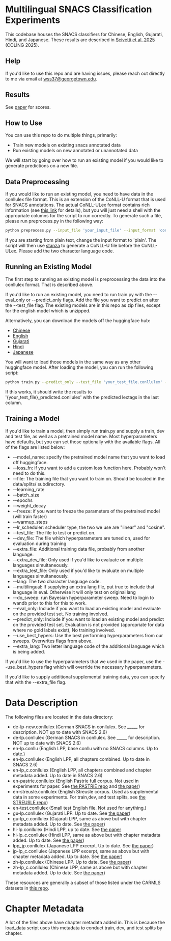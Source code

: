 # Multilingual SNACS Classification Experiments

This codebase houses the SNACS classifiers for Chinese, English, Gujarati, Hindi, and Japanese. These results are described in [Scivetti et al. 2025](https://aclanthology.org/2025.coling-main.247/) (COLING 2025).

## Help

If you'd like to use this repo and are having issues, please reach out directly to me via email at wss37@georgetown.edu.

## Results

See [paper](https://aclanthology.org/2025.coling-main.247/) for scores.

## How to Use

You can use this repo to do multiple things, primarily:
 - Train new models on existing snacs annotated data
 - Run existing models on new annotated or unannotated data

We will start by going over how to run an existing model if you would like to generate predictions on a new file.

## Data Preprocessing

If you would like to run an existing model, you need to have data in the conllulex file format. This is an extension of the CoNLL-U format that is used for SNACS annotations. The actual CoNLL-ULex format contains
rich information (see [this link](https://github.com/nert-nlp/streusle/blob/master/CONLLULEX.md) for details), but you will just need a shell with the appropriate columns for the script to run correctly. 
To generate such a file, please run preprocess.py in the following way:

```bash
python preprocess.py --input_file 'your_input_file' --input_format 'conllu' --lang en
```

If you are starting from plain text, change the input format to 'plain'. The script will then use [stanza](https://stanfordnlp.github.io/stanza/) to generate a CoNLL-U file before the CoNLL-ULex. 
Please add the two character language code. 


## Running an Existing Model

The first step to running an existing model is preprocessing the data into the conllulex format. That is described above. 

If you'd like to run an existing model, you need to run train.py with the --eval_only or --predict_only flags. Add the file you want to predict on after the --test_file flag. The existing models are in this repo as zip files, except for the english model which is unzipped. 

Alternatively, you can download the models off the huggingface hub:

- [Chinese](https://huggingface.co/WesScivetti/SNACS_Chinese)
- [English](https://huggingface.co/WesScivetti/SNACS_English)
- [Gujarati](https://huggingface.co/WesScivetti/SNACS_Gujarati)
- [Hindi](https://huggingface.co/WesScivetti/SNACS_Hindi)
- [Japanese](https://huggingface.co/WesScivetti/SNACS_Japanese)

You will want to load those models in the same way as any other huggingface model. After loading the model, you can run the following script:

```bash
python train.py --predict_only --test_file 'your_test_file.conllulex' --lang en
```

If this works, it should write the results to '{your_test_file}_predicted.conllulex' with the predicted lextags in the last column. 

## 

## Training a Model

If you'd like to train a model, then simply run train.py and supply a train, dev and test file, as well as a pretrained model name. Most hyperparameters have defaults, but you can set those optionally with the available flags. All of the flags are listed below:
 - --model_name: specify the pretrained model name that you want to load off huggingface.
 - --loss_fn: if you want to add a custom loss function here. Probably won't need to do this.
 - --file: The training file that you want to train on. Should be located in the data/splits/ subdirectory.
 - --learning_rate
 - --batch_size
 - --epochs
 - --weight_decay
 - --freeze: if you want to freeze the parameters of the pretrained model (will train faster)
 - --warmup_steps
 - --lr_scheduler: scheduler type, the two we use are "linear" and "cosine".
 - --test_file: The file to test or predict on. 
 - --dev_file: The file which hyperparameters are tuned on, used for evaluation during training
 - --extra_file: Additional training data file, probably from another language.
 - --extra_dev_file: Only used if you'd like to evaluate on multiple languages simultaneously.
 - --extra_test_file: Only used if you'd like to evaluate on multiple languages simultaneously.
 - --lang: The two character language code.
 - --multilingual: If supplying an extra lang file, put true to include that language in eval. Otherwise it will only test on original lang
 - --do_sweep: run Bayesian hyperparameter sweep. Need to login to wandb prior to this for this to work.
 - --eval_only: Include if you want to load an existing model and evaluate on the provided test set. No training involved.
 - --predict_only: Include if you want to load an existing model and predict on the provided test set. Evaluation is not provided (appropriate for data where no gold labels exist), No training involved.
 - --use_best_hypers: Use the best performing hyperparameters from our sweeps. Overwrites flags from above.
 - --extra_lang: Two letter language code of the additional language which is being added. 
 
If you'd like to use the hyperparameters that we used in the paper, use the --use_best_hypers flag which will override the necessary hyperparameters. 

If you'd like to supply additional supplemental training data, you can specify that with the --extra_file flag.


# Data Description

The following files are located in the data directory:
- de-lp-new.conllulex (German SNACS in conllulex. See _____ for description. NOT up to date with SNACS 2.6)
- de-lp.conllulex (German SNACS in conllulex. See _____ for description. NOT up to date with SNACS 2.6)
- en-lp.conllu (English LPP, base conllu with no SNACS columns. Up to date.)
- en-lp.conllulex (English LPP, all chapters combined. Up to date in SNACS 2.6)
- en-lp_c.conllulex (English LPP, all chapters combined and chapter metadata added. Up to date in SNACS 2.6)
- en-pastrie.conllulex (English Pastrie full corpus. Not used in experiments for paper. See [the PASTRIE repo](https://github.com/nert-nlp/pastrie) and [the paper](https://aclanthology.org/2020.law-1.10/))
- en-streusle.conllulex (English Streusle corpus. Used as supplemental data in some experiments. For train,dev, and test splits, see [the STREUSLE repo](https://github.com/nert-nlp/streusle/))
- en-test.conllulex (Small test English file. Not used for anything.)
- gu-lp.conllulex (Gujarati LPP. Up to date. See [the paper](https://aclanthology.org/2023.findings-acl.696/))
- gu-lp_c.conllulex (Gujarati LPP, same as above but with chapter metadata added. Up to date. See [the paper](https://aclanthology.org/2023.findings-acl.696/))
- hi-lp.conllulex (Hindi LPP, up to date. See [the paper](https://aclanthology.org/2022.lrec-1.612/)
- hi-lp_c.conllulex (Hindi LPP, same as above but with chapter metadata added. Up to date. See [the paper](https://aclanthology.org/2022.lrec-1.612/))
- lpp_jp.conllulex (Japanese LPP excerpt. Up to date. See [the paper](https://aclanthology.org/2024.lrec-main.839/))
- jp-lp_c.conllulex (Japanese LPP excerpt, same as above but with chapter metadata added. Up to date. See [the paper](https://aclanthology.org/2024.lrec-main.839/))
- zh-lp.conllulex (Chinese LPP. Up to date. See [the paper](https://aclanthology.org/2020.lrec-1.733/))
- zh-lp_c.conllulex (Chinese LPP, same as above but with chapter metadata added. Up to date. See [the paper](https://aclanthology.org/2020.lrec-1.733/))

These resources are generally a subset of those listed under the CARMLS datasets in [this repo](https://github.com/carmls/datasets).

# Chapter Metadata
A lot of the files above have chapter metadata added in. This is because the load_data script uses this metadata to conduct train, dev, and test splits by chapter. 




